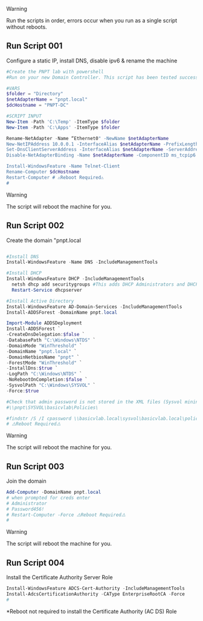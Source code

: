 > [!WARNING]
> Run the scripts in order, errors occur when you run as a single script without reboots.
## Run Script 001
Configure a static IP, install DNS, disable ipv6 & rename the machine
```powershell
#Create the PNPT lab with powershell
#Run on your new Domain Controller. This script has been tested successfully in the author's lab environment.

#VARS
$folder = "Directory"
$netAdapterName = "pnpt.local"
$dcHostname = "PNPT-DC"

#SCRIPT INPUT
New-Item -Path 'C:\Temp' -ItemType $folder
New-Item -Path 'C:\Apps' -ItemType $folder

Rename-NetAdapter -Name “Ethernet0" -NewName $netAdapterName
New-NetIPAddress 10.0.0.1 -InterfaceAlias $netAdapterName -PrefixLength 24
Set-DnsClientServerAddress -InterfaceAlias $netAdapterName -ServerAddresses 127.0.0.1
Disable-NetAdapterBinding -Name $netAdapterName -ComponentID ms_tcpip6

Install-WindowsFeature -Name Telnet-Client
Rename-Computer $dcHostname
Restart-Computer # ⚠️Reboot Required⚠️
#
```
> [!WARNING]
> The script will reboot the machine for you.
## Run Script 002
Create the domain "pnpt.local
```powershell

#Install DNS
Install-WindowsFeature -Name DNS -IncludeManagementTools

#Install DHCP
Install-WindowsFeature DHCP -IncludeManagementTools
  netsh dhcp add securitygroups #This adds DHCP Administrators and DHCP Users
  Restart-Service dhcpserver

#Install Active Directory
Install-WindowsFeature AD-Domain-Services -IncludeManagementTools
Install-ADDSForest -DomainName pnpt.local

Import-Module ADDSDeployment
Install-ADDSForest `
-CreateDnsDelegation:$false `
-DatabasePath "C:\Windows\NTDS" `
-DomainMode "WinThreshold" `
-DomainName "pnpt.local" `
-DomainNetbiosName "pnpt" `
-ForestMode "WinThreshold" `
-InstallDns:$true `
-LogPath "C:\Windows\NTDS" `
-NoRebootOnCompletion:$false `
-SysvolPath "C:\Windows\SYSVOL" `
-Force:$true

#Check that admin password is not stored in the XML files (Sysvol mining exploit)
#\\pnpt\SYSVOL\basicvlab\Policies\

#findstr /S /I cpassword \\basicvlab.local\sysvol\basicvlab.local\policies\*.xml
# ⚠️Reboot Required⚠️
```
> [!WARNING]
> The script will reboot the machine for you.
## Run Script 003
Join the domain
```powershell
Add-Computer -DomainName pnpt.local
# when prompted for creds enter
# Administrator
# Password456!
# Restart-Computer -Force ⚠️Reboot Required⚠️
#
```
> [!WARNING]
> The script will reboot the machine for you.
## Run Script 004
Install the Certificate Authority Server Role
```powershell
Install-WindowsFeature ADCS-Cert-Authority -IncludeManagementTools
Install-AdcsCertificationAuthority -CAType EnterpriseRootCA -Force
#
```
*Reboot not required to install the Certificate Authority (AC DS) Role


